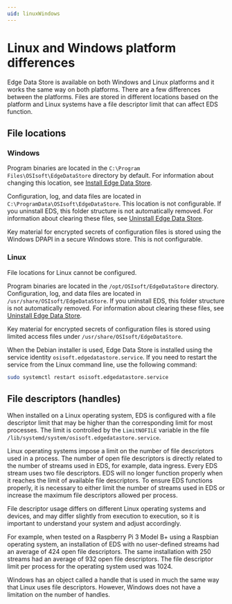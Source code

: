 ```yaml
---
uid: linuxWindows
---
```


# Linux and Windows platform differences

Edge Data Store is available on both Windows and Linux platforms and it works the same way on both platforms. There are a few differences between the platforms. Files are stored in different locations based on the platform and Linux systems have a file descriptor limit that can affect EDS function.

## File locations

### Windows

Program binaries are located in the `C:\Program Files\OSIsoft\EdgeDataStore` directory by default. For information about changing this location, see [Install Edge Data Store](xref:InstallEdgeDataStore). 

Configuration, log, and data files are located in `C:\ProgramData\OSIsoft\EdgeDataStore`. This location is not configurable. If you uninstall EDS, this folder structure is not automatically removed. For information about clearing these files, see [Uninstall Edge Data Store](xref:UninstallEdgeDataStore).

Key material for encrypted secrets of configuration files is stored using the Windows DPAPI in a secure Windows store. This is not configurable.

### Linux

File locations for Linux cannot be configured. 

Program binaries are located in the `/opt/OSIsoft/EdgeDataStore` directory. Configuration, log, and data files are located in `/usr/share/OSIsoft/EdgeDataStore`. If you uninstall EDS, this folder structure is not automatically removed. For information about clearing these files, see [Uninstall Edge Data Store](xref:UninstallEdgeDataStore).

Key material for encrypted secrets of configuration files is stored using limited access files under `/usr/share/OSIsoft/EdgeDataStore`. 

When the Debian installer is used, Edge Data Store is installed using the service identity `osisoft.edgedatastore.service`. If you need to restart the service from the Linux command line, use the following command:

```bash
sudo systemctl restart osisoft.edgedatastore.service
```

## File descriptors (handles)

When installed on a Linux operating system, EDS is configured with a file descriptor limit that may be higher than the corresponding limit for most processes. The limit is controlled by the `LimitNOFILE` variable in the file `/lib/systemd/system/osisoft.edgedatastore.service`.

Linux operating systems impose a limit on the number of file descriptors used in a process. The number of open file descriptors is directly related to the number of streams used in EDS, for example, data ingress. Every EDS stream uses two file descriptors. EDS will no longer function properly when it reaches the limit of available file descriptors. To ensure EDS functions properly, it is necessary to either limit the number of streams used in EDS or increase the maximum file descriptors allowed per process.

File descriptor usage differs on different Linux operating systems and devices, and may differ slightly from execution to execution, so it is important to understand your system and adjust accordingly.

For example, when tested on a Raspberry Pi 3 Model B+ using a Raspbian operating system, an installation of EDS with no user-defined streams had an average of 424 open file descriptors. The same installation with 250 streams had an average of 932 open file descriptors. The file descriptor limit per process for the operating system used was 1024.

Windows has an object called a handle that is used in much the same way that Linux uses file descriptors. However, Windows does not have a limitation on the number of handles.
